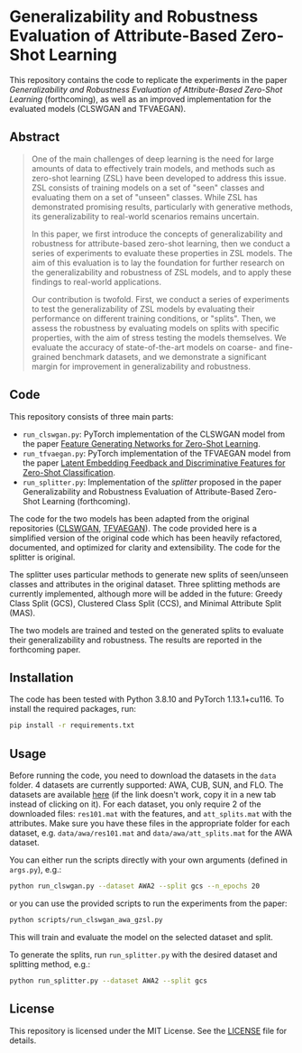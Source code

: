 # Generalizability and Robustness Evaluation of Attribute-Based Zero-Shot Learning

This repository contains the code to replicate the experiments in the paper *Generalizability and Robustness Evaluation of Attribute-Based Zero-Shot Learning* (forthcoming), as well as an improved implementation for the evaluated models (CLSWGAN and TFVAEGAN).

## Abstract

> One of the main challenges of deep learning is the need for large amounts of data to effectively train models, and methods such as zero-shot learning (ZSL) have been developed to address this issue. ZSL consists of training models on a set of "seen" classes and evaluating them on a set of "unseen" classes. While ZSL has demonstrated promising results, particularly with generative methods, its generalizability to real-world scenarios remains uncertain.
> 
> In this paper, we first introduce the concepts of generalizability and robustness for attribute-based zero-shot learning, then we conduct a series of experiments to evaluate these properties in ZSL models. The aim of this evaluation is to lay the foundation for further research on the generalizability and robustness of ZSL models, and to apply these findings to real-world applications.
> 
> Our contribution is twofold. First, we conduct a series of experiments to test the generalizability of ZSL models by evaluating their performance on different training conditions, or "splits". Then, we assess the robustness by evaluating models on splits with specific properties, with the aim of stress testing the models themselves. We evaluate the accuracy of state-of-the-art models on coarse- and fine-grained benchmark datasets, and we demonstrate a significant margin for improvement in generalizability and robustness.

## Code

This repository consists of three main parts:

- `run_clswgan.py`: PyTorch implementation of the CLSWGAN model from the paper [Feature Generating Networks for Zero-Shot Learning](https://arxiv.org/abs/1712.00981).
- `run_tfvaegan.py`: PyTorch implementation of the TFVAEGAN model from the paper [Latent Embedding Feedback and Discriminative Features for Zero-Shot Classification](https://www.ecva.net/papers/eccv_2020/papers_ECCV/papers/123670477.pdf).
- `run_splitter.py`: Implementation of the *splitter* proposed in the paper Generalizability and Robustness Evaluation of Attribute-Based Zero-Shot Learning (forthcoming).

The code for the two models has been adapted from the original repositories ([CLSWGAN](https://www.mpi-inf.mpg.de/departments/computer-vision-and-machine-learning/research/zero-shot-learning/feature-generating-networks-for-zero-shot-learning/), [TFVAEGAN](https://github.com/akshitac8/tfvaegan)). The code provided here is a simplified version of the original code which has been heavily refactored, documented, and optimized for clarity and extensibility. The code for the splitter is original.

The splitter uses particular methods to generate new splits of seen/unseen classes and attributes in the original dataset. Three splitting methods are currently implemented, although more will be added in the future: Greedy Class Split (GCS), Clustered Class Split (CCS), and Minimal Attribute Split (MAS).

The two models are trained and tested on the generated splits to evaluate their generalizability and robustness. The results are reported in the forthcoming paper.

## Installation

The code has been tested with Python 3.8.10 and PyTorch 1.13.1+cu116. To install the required packages, run:

```bash
pip install -r requirements.txt
```

## Usage

Before running the code, you need to download the datasets in the `data` folder. 4 datasets are currently supported: AWA, CUB, SUN, and FLO. The datasets are available [here](http://datasets.d2.mpi-inf.mpg.de/xian/xlsa17.zip) (if the link doesn't work, copy it in a new tab instead of clicking on it). For each dataset, you only require 2 of the downloaded files: `res101.mat` with the features, and `att_splits.mat` with the attributes. Make sure you have these files in the appropriate folder for each dataset, e.g. `data/awa/res101.mat` and `data/awa/att_splits.mat` for the AWA dataset.

You can either run the scripts directly with your own arguments (defined in `args.py`), e.g.:

```bash
python run_clswgan.py --dataset AWA2 --split gcs --n_epochs 20
```

or you can use the provided scripts to run the experiments from the paper:

```bash
python scripts/run_clswgan_awa_gzsl.py
```

This will train and evaluate the model on the selected dataset and split.

To generate the splits, run `run_splitter.py` with the desired dataset and splitting method, e.g.:

```bash
python run_splitter.py --dataset AWA2 --split gcs
```

## License

This repository is licensed under the MIT License. See the [LICENSE](LICENSE) file for details.
